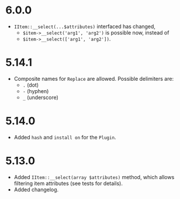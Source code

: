 # 6.0.0
- `IItem::__select(...$attributes)` interfaced has changed, 
  - `$item->__select('arg1', 'arg2')` is possible now, instead of 
  - `$item->__select(['arg1', 'arg2'])`.

# 5.14.1

- Composite names for `Replace` are allowed. Possible delimiters are:
  - `.` (dot)
  - `-` (hyphen)
  - `_` (underscore)

# 5.14.0

- Added `hash` and `install on` for the `Plugin`.

# 5.13.0

- Added `IItem::__select(array $attributes)` method, which allows filtering item attributes (see tests for details).
- Added changelog.